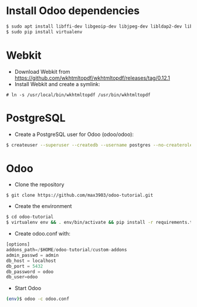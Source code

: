 # Install Odoo dependencies

```bash
$ sudo apt install libffi-dev libgeoip-dev libjpeg-dev libldap2-dev libsasl2-dev libxml2-dev libxslt1-dev node-less postgresql postgresql-server-dev-9.5 python-dev python-pip python-psycopg2 zlib1g-dev
$ sudo pip install virtualenv
```

# Webkit

* Download Webkit from https://github.com/wkhtmltopdf/wkhtmltopdf/releases/tag/0.12.1
* Install Webkit and create a symlink:

`# ln -s /usr/local/bin/wkhtmltopdf /usr/bin/wkhtmltopdf`

# PostgreSQL
 
* Create a PostgreSQL user for Odoo (odoo/odoo):

```bash
$ createuser --superuser --createdb --username postgres --no-createrole --pwprompt odoo
```

# Odoo

* Clone the repository

`$ git clone https://github.com/max3903/odoo-tutorial.git`

* Create the environment

```bash
$ cd odoo-tutorial
$ virtualenv env && . env/bin/activate && pip install -r requirements.txt
```

* Create odoo.conf with:

```python
[options]
addons_path=/$HOME/odoo-tutorial/custom-addons
admin_passwd = admin
db_host = localhost
db_port = 5432
db_password = odoo
db_user=odoo
```

* Start Odoo

```bash
(env)$ odoo -c odoo.conf
```
